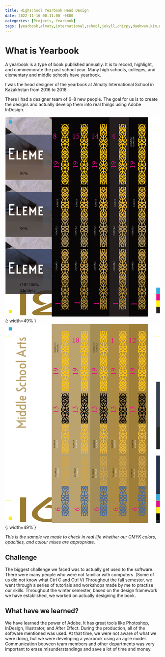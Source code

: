 ```yaml
---
title: Highschool Yearbook Head Design
date: 2022-11-16 00:11:00 -0800
categories: [Projects, Yearbook]
tags: [yearbook,almaty,international,school,jekyll,chirpy,daehwan,kim,david] # TAG names should always be lowercase
---
```



# What is Yearbook


A yearbook is a type of book published annually. It is to record, highlight, and commemorate the past school year. Many high schools, colleges, and elementary and middle schools have yearbook.


I was the head designer of the yearbook at Almaty International School in Kazakhstan from 2016 to 2018.


There I had a designer team of 6–8 new people. The goal for us is to create the designs and actually develop them into real things using Adobe InDesign.


![Desktop View](/assets/images/yearbook/image1.png){: width=49% }
![Desktop View](/assets/images/yearbook/image2.png){: width=49% }



_This is the sample we made to check in real life whether our CMYK colors, opacities, and colour mixes are appropriate._


## Challenge


The biggest challenge we faced was to actually get used to the software. There were many people who were not familiar with computers. (Some of us did not know what Ctrl C and Ctrl V) Throughout the fall semester, we went through a series of tutorials and workshops made by me to practise our skills. Throughout the winter semester, based on the design framework we have established, we worked on actually designing the book.


## What have we learned?


We have learned the power of Adobe. It has great tools like Photoshop, InDesign, Illustrator, and After Effect. During the production, all of the software mentioned was used. At that time, we were not aware of what we were doing, but we were developing a yearbook using an agile model. Communication between team members and other departments was very important to erase misunderstandings and save a lot of time and money.